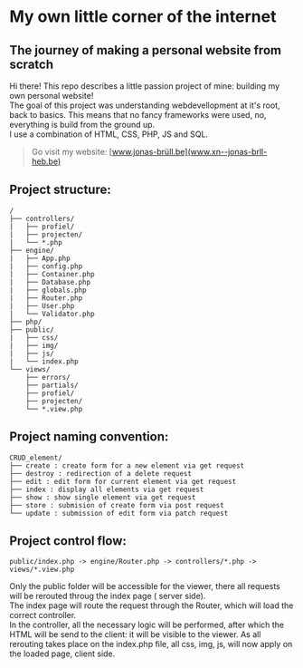 # My own little corner of the internet

## The journey of making a personal website from scratch

Hi there! This repo describes a little passion project of mine: building my own personal website!  
The goal of this project was understanding webdevellopment at it's root, back to basics. This means that no fancy
frameworks were used, no, everything is build from the ground up.  
I use a combination of HTML, CSS, PHP, JS and SQL.

> Go visit my website: [www.jonas-brüll.be](www.xn--jonas-brll-heb.be)

## Project structure:

```
/
├── controllers/
|   ├── profiel/
|   ├── projecten/
|   └── *.php
├── engine/
|   ├── App.php
|   ├── config.php
|   ├── Container.php
|   ├── Database.php
|   ├── globals.php
|   ├── Router.php
|   ├── User.php
|   └── Validator.php
├── php/
├── public/
|   ├── css/
|   ├── img/
|   ├── js/
|   └── index.php
└── views/
    ├── errors/
    ├── partials/
    ├── profiel/
    ├── projecten/
    └── *.view.php

```

## Project naming convention:

```
CRUD_element/
├── create : create form for a new element via get request
├── destroy : redirection of a delete request
├── edit : edit form for current element via get request
├── index : display all elements via get request
├── show : show single element via get request
├── store : submision of create form via post request
└── update : submission of edit form via patch request
```

## Project control flow:

```
public/index.php -> engine/Router.php -> controllers/*.php -> views/*.view.php
```

Only the public folder will be accessible for the viewer, there all requests will be rerouted throug the index page (
server side).  
The index page will route the request through the Router, which will load the correct controller.  
In the controller, all the necessary logic will be performed, after which the HTML will be send to the client: it will
be visible to the viewer.
As all rerouting takes place on the index.php file, all css, img, js, will now apply on the loaded page, client side.